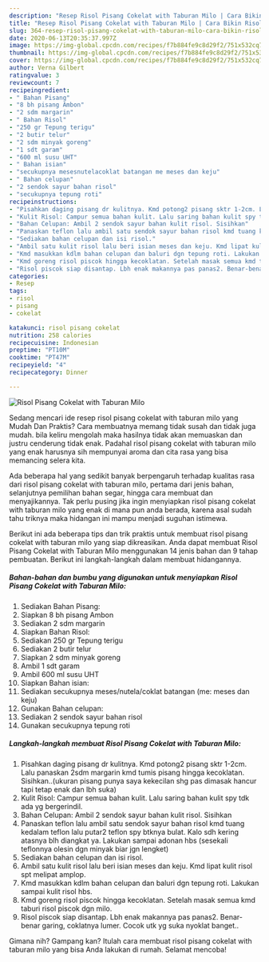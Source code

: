 ```yaml
---
description: "Resep Risol Pisang Cokelat with Taburan Milo | Cara Bikin Risol Pisang Cokelat with Taburan Milo Yang Sempurna"
title: "Resep Risol Pisang Cokelat with Taburan Milo | Cara Bikin Risol Pisang Cokelat with Taburan Milo Yang Sempurna"
slug: 364-resep-risol-pisang-cokelat-with-taburan-milo-cara-bikin-risol-pisang-cokelat-with-taburan-milo-yang-sempurna
date: 2020-06-13T20:35:37.997Z
image: https://img-global.cpcdn.com/recipes/f7b884fe9c8d29f2/751x532cq70/risol-pisang-cokelat-with-taburan-milo-foto-resep-utama.jpg
thumbnail: https://img-global.cpcdn.com/recipes/f7b884fe9c8d29f2/751x532cq70/risol-pisang-cokelat-with-taburan-milo-foto-resep-utama.jpg
cover: https://img-global.cpcdn.com/recipes/f7b884fe9c8d29f2/751x532cq70/risol-pisang-cokelat-with-taburan-milo-foto-resep-utama.jpg
author: Verna Gilbert
ratingvalue: 3
reviewcount: 7
recipeingredient:
- " Bahan Pisang"
- "8 bh pisang Ambon"
- "2 sdm margarin"
- " Bahan Risol"
- "250 gr Tepung terigu"
- "2 butir telur"
- "2 sdm minyak goreng"
- "1 sdt garam"
- "600 ml susu UHT"
- " Bahan isian"
- "secukupnya mesesnutelacoklat batangan me meses dan keju"
- " Bahan celupan"
- "2 sendok sayur bahan risol"
- "secukupnya tepung roti"
recipeinstructions:
- "Pisahkan daging pisang dr kulitnya. Kmd potong2 pisang sktr 1-2cm. Lalu panaskan 2sdm margarin kmd tumis pisang hingga kecoklatan. Sisihkan..(ukuran pisang punya saya kekecilan shg pas dimasak hancur tapi tetap enak dan lbh suka)"
- "Kulit Risol: Campur semua bahan kulit. Lalu saring bahan kulit spy tdk ada yg bergerindil."
- "Bahan Celupan: Ambil 2 sendok sayur bahan kulit risol. Sisihkan"
- "Panaskan teflon lalu ambil satu sendok sayur bahan risol kmd tuang kedalam teflon lalu putar2 teflon spy btknya bulat. Kalo sdh kering atasnya blh diangkat ya. Lakukan sampai adonan hbs (sesekali teflonnya olesin dgn minyak biar jgn lengket)"
- "Sediakan bahan celupan dan isi risol."
- "Ambil satu kulit risol lalu beri isian meses dan keju. Kmd lipat kulit risol spt melipat amplop."
- "Kmd masukkan kdlm bahan celupan dan baluri dgn tepung roti. Lakukan sampai kulit risol hbs."
- "Kmd goreng risol piscok hingga kecoklatan. Setelah masak semua kmd taburi risol piscok dgn milo."
- "Risol piscok siap disantap. Lbh enak makannya pas panas2. Benar-benar garing, coklatnya lumer. Cocok utk yg suka nyoklat banget.."
categories:
- Resep
tags:
- risol
- pisang
- cokelat

katakunci: risol pisang cokelat 
nutrition: 258 calories
recipecuisine: Indonesian
preptime: "PT10M"
cooktime: "PT47M"
recipeyield: "4"
recipecategory: Dinner

---
```



![Risol Pisang Cokelat with Taburan Milo](https://img-global.cpcdn.com/recipes/f7b884fe9c8d29f2/751x532cq70/risol-pisang-cokelat-with-taburan-milo-foto-resep-utama.jpg)

Sedang mencari ide resep risol pisang cokelat with taburan milo yang Mudah Dan Praktis? Cara membuatnya memang tidak susah dan tidak juga mudah. bila keliru mengolah maka hasilnya tidak akan memuaskan dan justru cenderung tidak enak. Padahal risol pisang cokelat with taburan milo yang enak harusnya sih mempunyai aroma dan cita rasa yang bisa memancing selera kita.

Ada beberapa hal yang sedikit banyak berpengaruh terhadap kualitas rasa dari risol pisang cokelat with taburan milo, pertama dari jenis bahan, selanjutnya pemilihan bahan segar, hingga cara membuat dan menyajikannya. Tak perlu pusing jika ingin menyiapkan risol pisang cokelat with taburan milo yang enak di mana pun anda berada, karena asal sudah tahu triknya maka hidangan ini mampu menjadi suguhan istimewa.




Berikut ini ada beberapa tips dan trik praktis untuk membuat risol pisang cokelat with taburan milo yang siap dikreasikan. Anda dapat membuat Risol Pisang Cokelat with Taburan Milo menggunakan 14 jenis bahan dan 9 tahap pembuatan. Berikut ini langkah-langkah dalam membuat hidangannya.

<!--inarticleads1-->

##### Bahan-bahan dan bumbu yang digunakan untuk menyiapkan Risol Pisang Cokelat with Taburan Milo:

1. Sediakan  Bahan Pisang:
1. Siapkan 8 bh pisang Ambon
1. Sediakan 2 sdm margarin
1. Siapkan  Bahan Risol:
1. Sediakan 250 gr Tepung terigu
1. Sediakan 2 butir telur
1. Siapkan 2 sdm minyak goreng
1. Ambil 1 sdt garam
1. Ambil 600 ml susu UHT
1. Siapkan  Bahan isian:
1. Sediakan secukupnya meses/nutela/coklat batangan (me: meses dan keju)
1. Gunakan  Bahan celupan:
1. Sediakan 2 sendok sayur bahan risol
1. Gunakan secukupnya tepung roti




<!--inarticleads2-->

##### Langkah-langkah membuat Risol Pisang Cokelat with Taburan Milo:

1. Pisahkan daging pisang dr kulitnya. Kmd potong2 pisang sktr 1-2cm. Lalu panaskan 2sdm margarin kmd tumis pisang hingga kecoklatan. Sisihkan..(ukuran pisang punya saya kekecilan shg pas dimasak hancur tapi tetap enak dan lbh suka)
1. Kulit Risol: Campur semua bahan kulit. Lalu saring bahan kulit spy tdk ada yg bergerindil.
1. Bahan Celupan: Ambil 2 sendok sayur bahan kulit risol. Sisihkan
1. Panaskan teflon lalu ambil satu sendok sayur bahan risol kmd tuang kedalam teflon lalu putar2 teflon spy btknya bulat. Kalo sdh kering atasnya blh diangkat ya. Lakukan sampai adonan hbs (sesekali teflonnya olesin dgn minyak biar jgn lengket)
1. Sediakan bahan celupan dan isi risol.
1. Ambil satu kulit risol lalu beri isian meses dan keju. Kmd lipat kulit risol spt melipat amplop.
1. Kmd masukkan kdlm bahan celupan dan baluri dgn tepung roti. Lakukan sampai kulit risol hbs.
1. Kmd goreng risol piscok hingga kecoklatan. Setelah masak semua kmd taburi risol piscok dgn milo.
1. Risol piscok siap disantap. Lbh enak makannya pas panas2. Benar-benar garing, coklatnya lumer. Cocok utk yg suka nyoklat banget..




Gimana nih? Gampang kan? Itulah cara membuat risol pisang cokelat with taburan milo yang bisa Anda lakukan di rumah. Selamat mencoba!
